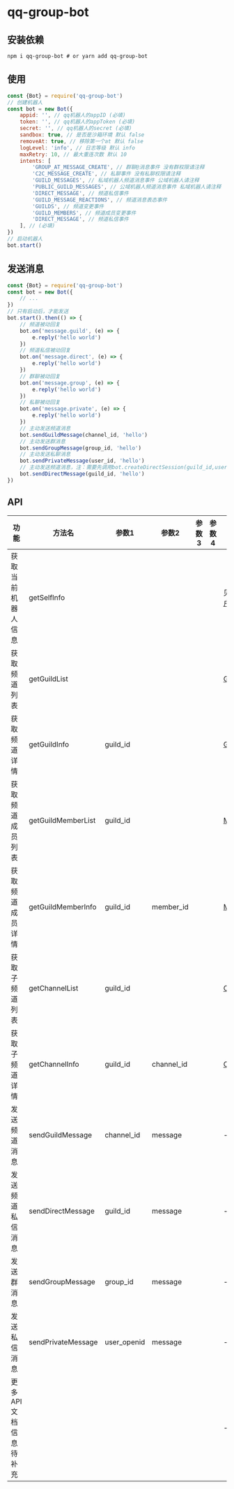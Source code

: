 # qq-group-bot

## 安装依赖

```shell
npm i qq-group-bot # or yarn add qq-group-bot
```

## 使用

```js
const {Bot} = require('qq-group-bot')
// 创建机器人
const bot = new Bot({
	appid: '', // qq机器人的appID (必填)
	token: '', // qq机器人的appToken (必填)
	secret: '', // qq机器人的secret (必填)
	sandbox: true, // 是否是沙箱环境 默认 false
	removeAt: true, // 移除第一个at 默认 false
	logLevel: 'info', // 日志等级 默认 info
	maxRetry: 10, // 最大重连次数 默认 10
	intents: [
		'GROUP_AT_MESSAGE_CREATE', // 群聊@消息事件 没有群权限请注释
		'C2C_MESSAGE_CREATE', // 私聊事件 没有私聊权限请注释
		'GUILD_MESSAGES', // 私域机器人频道消息事件 公域机器人请注释
		'PUBLIC_GUILD_MESSAGES', // 公域机器人频道消息事件 私域机器人请注释
		'DIRECT_MESSAGE', // 频道私信事件
		'GUILD_MESSAGE_REACTIONS', // 频道消息表态事件
		'GUILDS', // 频道变更事件
		'GUILD_MEMBERS', // 频道成员变更事件
		'DIRECT_MESSAGE', // 频道私信事件
	], // (必填)
})
// 启动机器人
bot.start()
```

## 发送消息

```javascript
const {Bot} = require('qq-group-bot')
const bot = new Bot({
	// ...
})
// 只有启动后，才能发送
bot.start().then(() => {
	// 频道被动回复
	bot.on('message.guild', (e) => {
		e.reply('hello world')
	})
	// 频道私信被动回复
	bot.on('message.direct', (e) => {
		e.reply('hello world')
	})
	// 群聊被动回复
	bot.on('message.group', (e) => {
		e.reply('hello world')
	})
	// 私聊被动回复
	bot.on('message.private', (e) => {
		e.reply('hello world')
	})
	// 主动发送频道消息
	bot.sendGuildMessage(channel_id, 'hello')
	// 主动发送群消息
	bot.sendGroupMessage(group_id, 'hello')
	// 主动发送私聊消息
	bot.sendPrivateMessage(user_id, 'hello')
	// 主动发送频道消息，注：需要先调用bot.createDirectSession(guild_id,user_id)创建私信会话，此处传入的guild_id为创建的session会话中返回的guild_id
	bot.sendDirectMessage(guild_id, 'hello')
})
```

## API

| 功能           | 方法名                | 参数1         | 参数2        | 参数3 | 参数4 | 返回值                                                                                                              |
|--------------|--------------------|-------------|------------|-----|-----|------------------------------------------------------------------------------------------------------------------|
| 获取当前机器人信息    | getSelfInfo        |             |            |     |     | 见[获取用户详情](https://bot.q.qq.com/wiki/develop/api-231017/server-inter/channel/manage/user/me.html#content-type)    |
| 获取频道列表       | getGuildList       |             |            |     |     | [Guild](https://bot.q.qq.com/wiki/develop/api-231017/server-inter/channel/manage/guild/model.html)[]             |
| 获取频道详情       | getGuildInfo       | guild_id    |            |     |     | [Guild](https://bot.q.qq.com/wiki/develop/api-231017/server-inter/channel/manage/guild/model.html)               |
| 获取频道成员列表     | getGuildMemberList | guild_id    |            |     |     | [Member](https://bot.q.qq.com/wiki/develop/api-231017/server-inter/channel/role/member/model.html#member)[]      |
| 获取频道成员详情     | getGuildMemberInfo | guild_id    | member_id  |     |     | [Member](https://bot.q.qq.com/wiki/develop/api-231017/server-inter/channel/role/member/model.html#member)        |
| 获取子频道列表      | getChannelList     | guild_id    |            |     |     | [Channel](https://bot.q.qq.com/wiki/develop/api-231017/server-inter/channel/manage/channel/model.html#channel)[] |
| 获取子频道详情      | getChannelInfo     | guild_id    | channel_id |     |     | [Channel](https://bot.q.qq.com/wiki/develop/api-231017/server-inter/channel/manage/channel/model.html#channel)   |
| 发送频道消息       | sendGuildMessage   | channel_id  | message    |     |     | -                                                                                                                | 
| 发送频道私信消息     | sendDirectMessage  | guild_id    | message    |     |     | -                                                                                                                |
| 发送群消息        | sendGroupMessage   | group_id    | message    |     |     | -                                                                                                                |
| 发送私信消息       | sendPrivateMessage | user_openid | message    |     |     | -                                                                                                                |
| 更多API文档信息待补充 |                    |             |            |     |     | -                                                                                                                |
